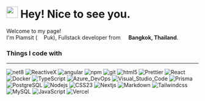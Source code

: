 <h1><img src="https://emojis.slackmojis.com/emojis/images/1531849430/4246/blob-sunglasses.gif?1531849430" width="30"/> Hey! Nice to see you.</h1>


<p>Welcome to my page! </br> I'm Piamsit (<img src="https://cdn-icons-png.flaticon.com/512/8823/8823240.png" width="13" /> Puk), Fullstack developer from <img src="https://cdn-icons-png.flaticon.com/512/197/197452.png" width="13"/> <b>Bangkok, Thailand</b>. </p>
<h3>Things I code with</h3>
<hr />
<p>
  <img alt="net8" src="https://img.shields.io/badge/-.NET%208.0-blueviolet?style=flat-square&logo=net8&logoColor=white" />
  <img alt="ReactiveX" src="https://img.shields.io/badge/-RxJs-B7178C?style=flat-square&logo=reactivex&logoColor=white" />
  <img alt="angular" src="https://img.shields.io/badge/-Angular-DD0031?style=flat-square&logo=angular&logoColor=white" />
  <img alt="npm" src="https://img.shields.io/badge/-NPM-CB3837?style=flat-square&logo=npm&logoColor=white" />
  <img alt="git" src="https://img.shields.io/badge/-Git-F05032?style=flat-square&logo=git&logoColor=white" />
  <img alt="html5" src="https://img.shields.io/badge/-HTML5-E34F26?style=flat-square&logo=html5&logoColor=white" />
  <img alt="Prettier" src="https://img.shields.io/badge/-Prettier-F7B93E?style=flat-square&logo=prettier&logoColor=white" />
  <img alt="React" src="https://img.shields.io/badge/-React-45b8d8?style=flat-square&logo=react&logoColor=white" />
  <img alt="Docker" src="https://img.shields.io/badge/-Docker-46a2f1?style=flat-square&logo=docker&logoColor=white" />
  <img alt="TypeScript" src="https://img.shields.io/badge/-TypeScript-007ACC?style=flat-square&logo=typescript&logoColor=white" />
  <img alt="Azure_DevOps" src="https://img.shields.io/badge/-Azure_DevOps-0078D7?style=flat-square&logo=azure-devops&logoColor=white" />
  <img alt="Visual_Studio_Code" src="https://img.shields.io/badge/-Visual_Studio_Code-0078D4?style=flat-square&logo=visual%20studio%20code&logoColor=white" />
  <img alt="Prisma" src="https://img.shields.io/badge/-Prisma-0078D4?style=flat-square&logo=Prisma&logoColor=white" />
  <img alt="PostgreSQL" src="https://img.shields.io/badge/-PostgreSQL-316192?style=flat-square&logo=postgresql&logoColor=white" />
  <img alt="Nodejs" src="https://img.shields.io/badge/-Nodejs-43853d?style=flat-square&logo=Node.js&logoColor=white" />
  <img alt="CSS23" src="https://img.shields.io/badge/-CSS-239120?style=flat-square&logo=CSS3&logoColor=white" />
  <img alt="Nextjs" src="https://img.shields.io/badge/-Next.js-000000?style=flat-square&logo=nextdotjs&logoColor=white" />
  <img alt="Markdown" src="https://img.shields.io/badge/-Markdown-000000?style=flat-square&logo=markdown&logoColor=white" />
  <img alt="Tailwindcss" src="https://img.shields.io/badge/-Tailwindcss-000000?style=flat-square&logo=tailwindcss" />
  <img alt="MySQL" src="https://img.shields.io/badge/-MySQL-000000?style=flat-square&logo=mysql&logoColor=white" />
  <img alt="JavaScript" src="https://img.shields.io/badge/-JavaScript-000000?style=flat-square&logo=javascript&logoColor=F7DF1E" />
  <img alt="Vercel" src="https://img.shields.io/badge/-Vercel-000000?style=flat-square&logo=vercel&logoColor=white" />
</p>
